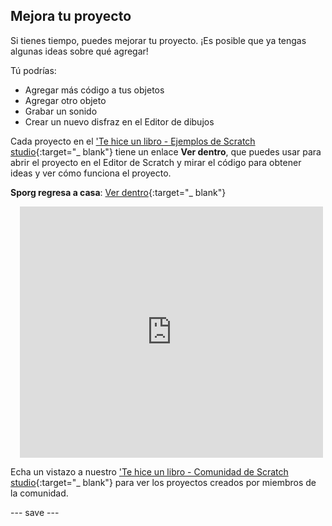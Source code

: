 ## Mejora tu proyecto

Si tienes tiempo, puedes mejorar tu proyecto. ¡Es posible que ya tengas algunas ideas sobre qué agregar!

Tú podrías:
- Agregar más código a tus objetos
- Agregar otro objeto
- Grabar un sonido
- Crear un nuevo disfraz en el Editor de dibujos

Cada proyecto en el ['Te hice un libro - Ejemplos de Scratch studio](https://scratch.mit.edu/studios/29082370){:target="_ blank"} tiene un enlace **Ver dentro**, que puedes usar para abrir el proyecto en el Editor de Scratch y mirar el código para obtener ideas y ver cómo funciona el proyecto.

**Sporg regresa a casa**: [Ver dentro](https://scratch.mit.edu/projects/499498152/editor){:target="_ blank"}
<div class="scratch-preview" style="margin-left: 15px;">
  <iframe allowtransparency="true" width="485" height="402" src="https://scratch.mit.edu/projects/embed/499498152/?autostart=false" frameborder="0"></iframe>
</div>

Echa un vistazo a nuestro ['Te hice un libro - Comunidad de Scratch studio](https://scratch.mit.edu/studios/29092393/){:target="_ blank"} para ver los proyectos creados por miembros de la comunidad.

--- save ---

